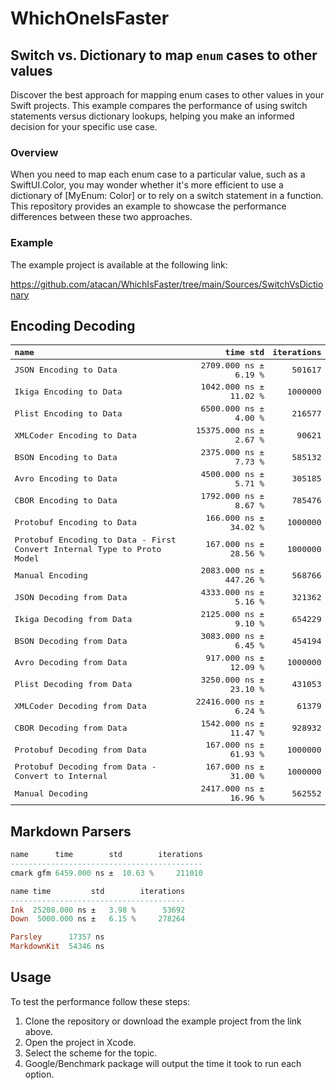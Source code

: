 # WhichOneIsFaster

## Switch vs. Dictionary to map `enum` cases to other values
Discover the best approach for mapping enum cases to other values in your Swift projects. This example compares the performance of using switch statements versus dictionary lookups, helping you make an informed decision for your specific use case.

### Overview

When you need to map each enum case to a particular value, such as a SwiftUI.Color, you may wonder whether it's more efficient to use a dictionary of [MyEnum: Color] or to rely on a switch statement in a function. This repository provides an example to showcase the performance differences between these two approaches.

### Example

The example project is available at the following link:

https://github.com/atacan/WhichIsFaster/tree/main/Sources/SwitchVsDictionary

## Encoding Decoding

<div style="font-family: monospace;">

|name                                                                   |time         std        |iterations|
|:-----------------------------------------------------------------------|------------------------:|----------:|
|JSON Encoding to Data                                                  | 2709.000 ns ±   6.19 % |    501617|
|Ikiga Encoding to Data                                                 | 1042.000 ns ±  11.02 % |   1000000|
|Plist Encoding to Data                                                 | 6500.000 ns ±   4.00 % |    216577|
|XMLCoder Encoding to Data                                              |15375.000 ns ±   2.67 % |     90621|
|BSON Encoding to Data                                                  | 2375.000 ns ±   7.73 % |    585132|
|Avro Encoding to Data                                                  | 4500.000 ns ±   5.71 % |    305185|
|CBOR Encoding to Data                                                  | 1792.000 ns ±   8.67 % |    785476|
|Protobuf Encoding to Data                                              |  166.000 ns ±  34.02 % |   1000000|
|Protobuf Encoding to Data - First Convert Internal Type to Proto Model |  167.000 ns ±  28.56 % |   1000000|
|Manual Encoding                                                        | 2083.000 ns ± 447.26 % |    568766|
|JSON Decoding from Data                                                | 4333.000 ns ±   5.16 % |    321362|
|Ikiga Decoding from Data                                               | 2125.000 ns ±   9.10 % |    654229|
|BSON Decoding from Data                                                | 3083.000 ns ±   6.45 % |    454194|
|Avro Decoding from Data                                                |  917.000 ns ±  12.09 % |   1000000|
|Plist Decoding from Data                                               | 3250.000 ns ±  23.10 % |    431053|
|XMLCoder Decoding from Data                                            |22416.000 ns ±   6.24 % |     61379|
|CBOR Decoding from Data                                                | 1542.000 ns ±  11.47 % |    928932|
|Protobuf Decoding from Data                                            |  167.000 ns ±  61.93 % |   1000000|
|Protobuf Decoding from Data - Convert to Internal                      |  167.000 ns ±  31.00 % |   1000000|
|Manual Decoding                                                        | 2417.000 ns ±  16.96 % |    562552|

</div>

## Markdown Parsers

```haskell
name      time        std        iterations
-------------------------------------------
cmark gfm 6459.000 ns ±  10.63 %     211010

name time         std        iterations
---------------------------------------
Ink  25208.000 ns ±   3.98 %      53692
Down  5000.000 ns ±   6.15 %     278264

Parsley      17357 ns
MarkdownKit  54346 ns
```

## Usage

To test the performance follow these steps:

1. Clone the repository or download the example project from the link above.
1. Open the project in Xcode.
1. Select the scheme for the topic.
1. Google/Benchmark package will output the time it took to run each option.
